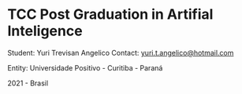 # TCC Post Graduation in Artifial Inteligence

Student: Yuri Trevisan Angelico
Contact: yuri.t.angelico@hotmail.com

Entity: Universidade Positivo - Curitiba - Paraná

2021 - Brasil